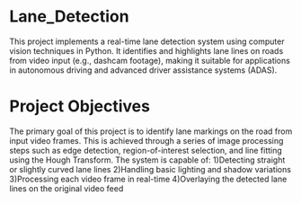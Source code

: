# Lane_Detection
This project implements a real-time lane detection system using computer vision techniques in Python. It identifies and highlights lane lines on roads from video input (e.g., dashcam footage), making it suitable for applications in autonomous driving and advanced driver assistance systems (ADAS).
#  Project Objectives
The primary goal of this project is to identify lane markings on the road from input video frames. This is achieved through a series of image processing steps such as edge detection, region-of-interest selection, and line fitting using the Hough Transform. The system is capable of:
1)Detecting straight or slightly curved lane lines
2)Handling basic lighting and shadow variations
3)Processing each video frame in real-time
4)Overlaying the detected lane lines on the original video feed

